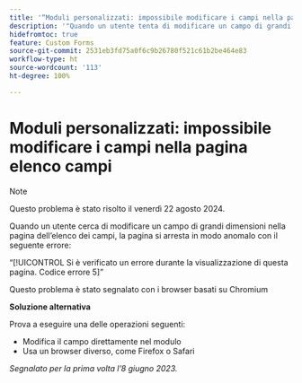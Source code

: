 ```yaml
---
title: '“Moduli personalizzati: impossibile modificare i campi nella pagina elenco campi”'
description: '"Quando un utente tenta di modificare un campo di grandi dimensioni nella pagina dell’elenco dei campi, la pagina si arresta in modo anomalo con un errore. È disponibile una soluzione alternativa.”'
hidefromtoc: true
feature: Custom Forms
source-git-commit: 2531eb3fd75a0f6c9b26780f521c61b2be464e83
workflow-type: ht
source-wordcount: '113'
ht-degree: 100%

---
```



# Moduli personalizzati: impossibile modificare i campi nella pagina elenco campi

>[!NOTE]
>
>Questo problema è stato risolto il venerdì 22 agosto 2024.

Quando un utente cerca di modificare un campo di grandi dimensioni nella pagina dell’elenco dei campi, la pagina si arresta in modo anomalo con il seguente errore:

“[!UICONTROL Si è verificato un errore durante la visualizzazione di questa pagina. Codice errore 5]”

Questo problema è stato segnalato con i browser basati su Chromium

**Soluzione alternativa**

Prova a eseguire una delle operazioni seguenti:

* Modifica il campo direttamente nel modulo
* Usa un browser diverso, come Firefox o Safari

_Segnalato per la prima volta l’8 giugno 2023._
